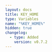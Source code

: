 ```yaml
---
layout: docs
title: KEY_HOME
type: Variables
name: "%KEY_HOME%"
hidden: true
changelog:
  - type: Added
    version: v0.7.2
---
```

